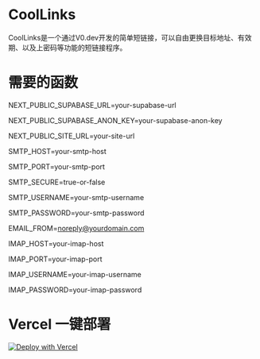 # CoolLinks
CoolLinks是一个通过V0.dev开发的简单短链接，可以自由更换目标地址、有效期、以及上密码等功能的短链接程序。
# 需要的函数
NEXT_PUBLIC_SUPABASE_URL=your-supabase-url

NEXT_PUBLIC_SUPABASE_ANON_KEY=your-supabase-anon-key

NEXT_PUBLIC_SITE_URL=your-site-url

SMTP_HOST=your-smtp-host

SMTP_PORT=your-smtp-port

SMTP_SECURE=true-or-false

SMTP_USERNAME=your-smtp-username

SMTP_PASSWORD=your-smtp-password

EMAIL_FROM=noreply@yourdomain.com

IMAP_HOST=your-imap-host

IMAP_PORT=your-imap-port

IMAP_USERNAME=your-imap-username

IMAP_PASSWORD=your-imap-password

# Vercel 一键部署
[![Deploy with Vercel](https://vercel.com/button)](https://vercel.com/new/clone?repository-url=https://github.com/yanjie233/CoolLinks)
